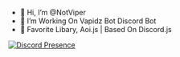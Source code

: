 - 👋 Hi, I’m @NotViper
- 👀 I’m Working On Vapidz Bot Discord Bot
- 🌱 Favorite Libary, Aoi.js | Based On Discord.js

[![Discord Presence](https://lanyard.cnrad.dev/api/891993447890837555)](https://discord.com/users/891993447890837555)

<!---
NotViper/NotViper is a ✨ special ✨ repository because its `README.md` (this file) appears on your GitHub profile.
You can click the Preview link to take a look at your changes.
--->
